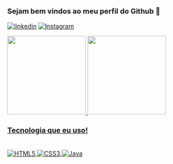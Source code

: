 ### Sejam bem vindos ao meu perfil do Github 👋
 

[![linkedin](https://img.shields.io/badge/LinkedIn-0077B5?style=for-the-badge&logo=linkedin&logoColor=white)](https://www.linkedin.com/in/cristiano-mileski-382317140/)
[![Instagram](https://img.shields.io/badge/Instagram-E4405F?style=for-the-badge&logo=instagram&logoColor=white)](https://www.instagram.com/mileskicristiano/)

<div align="justify-content: space-between">
  <a href="https://github.com/MileskiSilva">
  <img height="180em" src="https://github-readme-stats.vercel.app/api?username=MIleskiSilva&show_icons=true&theme=dracula&include_all_commits=true&count_private=true"/>
  <img height="180em" src="https://github-readme-stats.vercel.app/api/top-langs/?username=MIleskiSilva&layout=compact&langs_count=7&theme=dracula"/>
</div>
 
### Tecnologia que eu uso!

<div style="display: incline_block"><br/>
 <img align="center" alt="HTML5" src="https://img.shields.io/badge/HTML5-E34F26?style=for-the-badge&logo=html5&logoColor=white" />
 <img align="center" alt="CSS3" src="https://img.shields.io/badge/CSS3-1572B6?style=for-the-badge&logo=css3&logoColor=white" />
 <img align="center" alt="Java" src="https://img.shields.io/badge/Java-ED8B00?style=for-the-badge&logo=java&logoColor=whites"/>
 

 </div>


